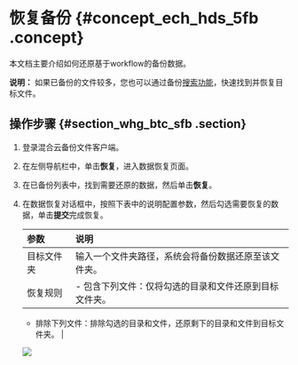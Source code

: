 # 恢复备份 {#concept_ech_hds_5fb .concept}

本文档主要介绍如何还原基于workflow的备份数据。

**说明：** 如果已备份的文件较多，您也可以通过备份[搜索功能](intl.zh-CN/本地备份教程/基于workflow的备份/备份搜索.md)，快速找到并恢复目标文件。

## 操作步骤 {#section_whg_btc_sfb .section}

1.  登录混合云备份文件客户端。
2.  在左侧导航栏中，单击**恢复**，进入数据恢复页面。
3.  在已备份列表中，找到需要还原的数据，然后单击**恢复**。
4.  在数据恢复对话框中，按照下表中的说明配置参数，然后勾选需要恢复的数据，单击**提交**完成恢复。

    |参数|说明|
    |:-|:-|
    |目标文件夹|输入一个文件夹路径，系统会将备份数据还原至该文件夹。|
    |恢复规则|     -   包含下列文件：仅将勾选的目录和文件还原到目标文件夹。
    -   排除下列文件：排除勾选的目录和文件，还原剩下的目录和文件到目标文件夹。
 |

    ![](http://static-aliyun-doc.oss-cn-hangzhou.aliyuncs.com/assets/img/64009/154823383332583_zh-CN.png)


